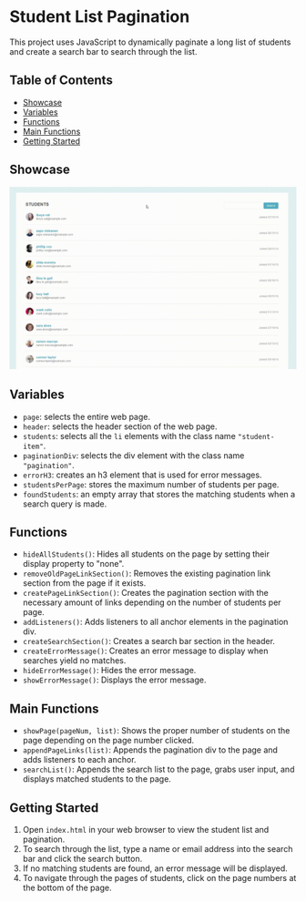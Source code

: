 # Student List Pagination

This project uses JavaScript to dynamically paginate a long list of students and create a search bar to search through the list.

## Table of Contents
- [Showcase](#showcase)
- [Variables](#variables)
- [Functions](#functions)
- [Main Functions](#main-functions)
- [Getting Started](#getting-started)

## Showcase

![Animated GIF](./paginationFilterExample.gif)

## Variables

- `page`: selects the entire web page.
- `header`: selects the header section of the web page.
- `students`: selects all the `li` elements with the class name `"student-item"`.
- `paginationDiv`: selects the div element with the class name `"pagination"`.
- `errorH3`: creates an h3 element that is used for error messages.
- `studentsPerPage`: stores the maximum number of students per page.
- `foundStudents`: an empty array that stores the matching students when a search query is made.

## Functions

- `hideAllStudents()`: Hides all students on the page by setting their display property to "none".
- `removeOldPageLinkSection()`: Removes the existing pagination link section from the page if it exists.
- `createPageLinkSection()`: Creates the pagination section with the necessary amount of links depending on the number of students per page.
- `addListeners()`: Adds listeners to all anchor elements in the pagination div.
- `createSearchSection()`: Creates a search bar section in the header.
- `createErrorMessage()`: Creates an error message to display when searches yield no matches.
- `hideErrorMessage()`: Hides the error message.
- `showErrorMessage()`: Displays the error message.

## Main Functions

- `showPage(pageNum, list)`: Shows the proper number of students on the page depending on the page number clicked.
- `appendPageLinks(list)`: Appends the pagination div to the page and adds listeners to each anchor.
- `searchList()`: Appends the search list to the page, grabs user input, and displays matched students to the page.

## Getting Started

1. Open `index.html` in your web browser to view the student list and pagination.
2. To search through the list, type a name or email address into the search bar and click the search button.
3. If no matching students are found, an error message will be displayed.
4. To navigate through the pages of students, click on the page numbers at the bottom of the page.

